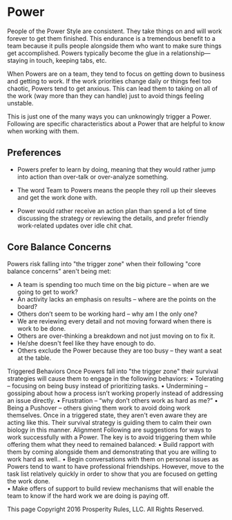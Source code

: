 # Power
People of the Power Style are consistent. They take things on and will work forever to get them finished. This endurance is a tremendous benefit to a team because it pulls people alongside them who want to make sure things get accomplished. Powers typically become the glue in a relationship—staying in touch, keeping tabs, etc.

When Powers are on a team, they tend to focus on getting down to business and getting to work.  If the work priorities change daily or things feel too chaotic, Powers tend to get anxious.  This can lead them to taking on all of the work (way more than they can handle) just to avoid things feeling unstable.

This is just one of the many ways you can unknowingly trigger a Power. Following are specific characteristics about a Power that are helpful to know when working with them.


## Preferences

* Powers prefer to learn by doing, meaning that they would rather jump into action than over-talk or over-analyze something.

* The word Team to Powers means the people they roll up their sleeves and get the work done with.

* Power would rather receive an action plan than spend a lot of time discussing the strategy or reviewing the details, and prefer friendly work-related updates over idle chit chat.


## Core Balance Concerns

Powers risk falling into "the trigger zone" when their following "core balance concerns" aren't being met:

* A team is spending too much time on the big picture – when are we going to get to work?
* An activity lacks an emphasis on results – where are the points on the board?
* Others don’t seem to be working hard – why am I the only one?
* We are reviewing every detail and not moving forward when there is work to be done.
* Others are over-thinking a breakdown and not just moving on to fix it.
* He/she doesn't feel like they have enough to do.
* Others exclude the Power because they are too busy – they want a seat at the table.

Triggered Behaviors
Once Powers fall into "the trigger zone" their survival strategies will cause them to engage in the following behaviors:
•	Tolerating – focusing on being busy instead of prioritizing tasks.
•	Undermining – gossiping about how a process isn’t working properly instead of addressing an issue directly.
•	Frustration – “why don’t others work as hard as me?”
•	Being a Pushover – others giving them work to avoid doing work themselves.
Once in a triggered state, they aren't even aware they are acting like this. Their survival strategy is guiding them to calm their own biology in this manner.
Alignment
Following are suggestions for ways to work successfully with a Power. The key is to avoid triggering them while offering them what they need to remained balanced:
•	Build rapport with them by coming alongside them and demonstrating that you are willing to work hard as well.. 
•	Begin conversations with them on personal issues as Powers tend to want to have professional friendships.  However, move to the task list relatively quickly in order to show that you are focused on getting the work done.   
•	Make offers of support to build review mechanisms that will enable the team to know if the hard work we are doing is paying off. 


This page Copyright 2016 Prosperity Rules, LLC. All Rights Reserved.